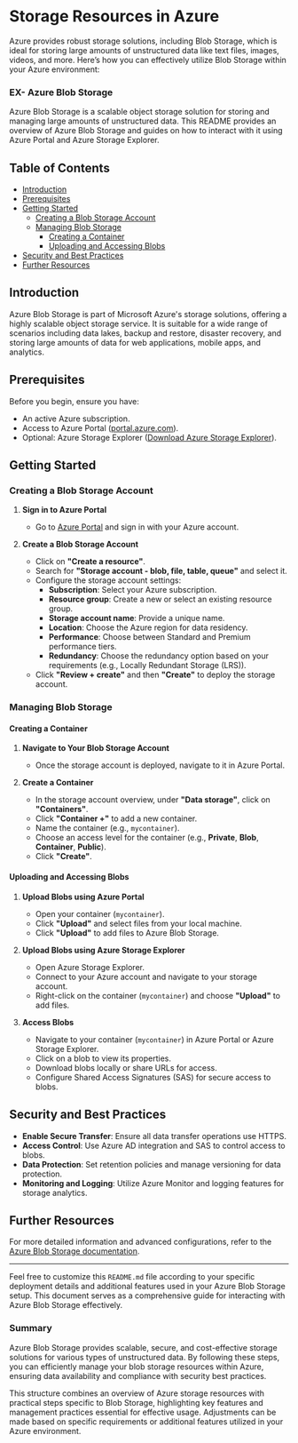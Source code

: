 # Storage Resources in Azure

Azure provides robust storage solutions, including Blob Storage, which is ideal for storing large amounts of unstructured data like text files, images, videos, and more. Here’s how you can effectively utilize Blob Storage within your Azure environment:


### EX- Azure Blob Storage 

Azure Blob Storage is a scalable object storage solution for storing and managing large amounts of unstructured data. This README provides an overview of Azure Blob Storage and guides on how to interact with it using Azure Portal and Azure Storage Explorer.

## Table of Contents

- [Introduction](#introduction)
- [Prerequisites](#prerequisites)
- [Getting Started](#getting-started)
  - [Creating a Blob Storage Account](#creating-a-blob-storage-account)
  - [Managing Blob Storage](#managing-blob-storage)
    - [Creating a Container](#creating-a-container)
    - [Uploading and Accessing Blobs](#uploading-and-accessing-blobs)
- [Security and Best Practices](#security-and-best-practices)
- [Further Resources](#further-resources)

## Introduction

Azure Blob Storage is part of Microsoft Azure's storage solutions, offering a highly scalable object storage service. It is suitable for a wide range of scenarios including data lakes, backup and restore, disaster recovery, and storing large amounts of data for web applications, mobile apps, and analytics.

## Prerequisites

Before you begin, ensure you have:
- An active Azure subscription.
- Access to Azure Portal ([portal.azure.com](https://portal.azure.com)).
- Optional: Azure Storage Explorer ([Download Azure Storage Explorer](https://azure.microsoft.com/en-us/features/storage-explorer/)).

## Getting Started

### Creating a Blob Storage Account

1. **Sign in to Azure Portal**
   - Go to [Azure Portal](https://portal.azure.com) and sign in with your Azure account.

2. **Create a Blob Storage Account**
   - Click on **"Create a resource"**.
   - Search for **"Storage account - blob, file, table, queue"** and select it.
   - Configure the storage account settings:
     - **Subscription**: Select your Azure subscription.
     - **Resource group**: Create a new or select an existing resource group.
     - **Storage account name**: Provide a unique name.
     - **Location**: Choose the Azure region for data residency.
     - **Performance**: Choose between Standard and Premium performance tiers.
     - **Redundancy**: Choose the redundancy option based on your requirements (e.g., Locally Redundant Storage (LRS)).
   - Click **"Review + create"** and then **"Create"** to deploy the storage account.

### Managing Blob Storage

#### Creating a Container

1. **Navigate to Your Blob Storage Account**
   - Once the storage account is deployed, navigate to it in Azure Portal.

2. **Create a Container**
   - In the storage account overview, under **"Data storage"**, click on **"Containers"**.
   - Click **"Container +"** to add a new container.
   - Name the container (e.g., `mycontainer`).
   - Choose an access level for the container (e.g., **Private**, **Blob**, **Container**, **Public**).
   - Click **"Create"**.

#### Uploading and Accessing Blobs

1. **Upload Blobs using Azure Portal**
   - Open your container (`mycontainer`).
   - Click **"Upload"** and select files from your local machine.
   - Click **"Upload"** to add files to Azure Blob Storage.

2. **Upload Blobs using Azure Storage Explorer**
   - Open Azure Storage Explorer.
   - Connect to your Azure account and navigate to your storage account.
   - Right-click on the container (`mycontainer`) and choose **"Upload"** to add files.

3. **Access Blobs**
   - Navigate to your container (`mycontainer`) in Azure Portal or Azure Storage Explorer.
   - Click on a blob to view its properties.
   - Download blobs locally or share URLs for access.
   - Configure Shared Access Signatures (SAS) for secure access to blobs.

## Security and Best Practices

- **Enable Secure Transfer**: Ensure all data transfer operations use HTTPS.
- **Access Control**: Use Azure AD integration and SAS to control access to blobs.
- **Data Protection**: Set retention policies and manage versioning for data protection.
- **Monitoring and Logging**: Utilize Azure Monitor and logging features for storage analytics.

## Further Resources

For more detailed information and advanced configurations, refer to the [Azure Blob Storage documentation](https://docs.microsoft.com/en-us/azure/storage/blobs/).

---

Feel free to customize this `README.md` file according to your specific deployment details and additional features used in your Azure Blob Storage setup. This document serves as a comprehensive guide for interacting with Azure Blob Storage effectively.


### Summary

Azure Blob Storage provides scalable, secure, and cost-effective storage solutions for various types of unstructured data. By following these steps, you can efficiently manage your blob storage resources within Azure, ensuring data availability and compliance with security best practices.

This structure combines an overview of Azure storage resources with practical steps specific to Blob Storage, highlighting key features and management practices essential for effective usage. Adjustments can be made based on specific requirements or additional features utilized in your Azure environment.
